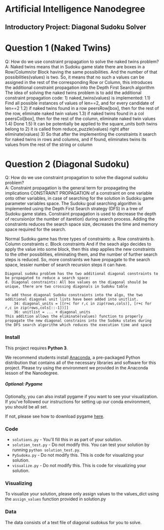 # Artificial Intelligence Nanodegree
## Introductory Project: Diagonal Sudoku Solver

# Question 1 (Naked Twins)
Q: How do we use constraint propagation to solve the naked twins problem?  
A: Naked twins means that in Sudoku game state there are boxes in a Row/Column/or Block having the same possibilities. 
And the number of that possibilities(values) is two. 
So, it means that no such a values can be assigned in the rest of the corresponding Row or Column, this introduces the additional constraint propagation into the Depth First Search algorithm
The idea of solving the naked twins problem is to add the additional constraint propagation code:
	1) naked_twins(values) is implemented:
    	1.1) Find all possible instances of values of len==2, and for every candidate of len==2
    	1.2) if naked twins found in a row peersRow[box], then for the rest of the row, eliminate naked twin values
    	1.3) if naked twins found in a col peersCol[box], then for the rest of the column, eliminate naked twin values
    	1.4) Done
       1.5) It can be potentially be applied to the square_units both twins belong to
	2) it is called from reduce_puzzle(values) right after eliminate(values)
	3) So that after the implementing the constraints it search for naked twins in rows and columns, and if found, eliminates twins its values from the rest of the string or column

# Question 2 (Diagonal Sudoku)
Q: How do we use constraint propagation to solve the diagonal sudoku problem?  
A: Constraint propagation is the general term for propagating the implications CONSTRAINT PROPAGATION of a constraint on one variable onto other variables, in case of searching for the solution in Sudoku game parameter variables space.
The Sudoku goal searching algorithm is implemented using the Depth First Search strategy (DFS) in a tree of Sudoku game states. Constraint propagation is used to decrease the depth of recursion(or the number of itaretion) during search process.
Adding the constraints reduces the search space size, decreases the time and memory space required for the search.                                                                                         

Normal Sudoku game has three types of constraints:
    a. Row constraints
    b. Column constraints
    c. Block constraints
    And if the seach algo decides to apply the value into some block, then this step applies the new constraints to the other possiblities, eliminating them,  and the number of further search steps is reduced.
    So, more constraints we have propagate to the search space, lessier number of search recursion steps it can have.
    
    Diagonal sudoku problem has the two additional diagonal constraints to be propagated to reduce a search space:
    d. Diagonal constraints: All box values on the diagonal should be unique, there are two crossing diagonals in Sudoku table
    
    To add those diagonal Sudoku constraints into the algo, the two additional diagonal unit lists have been added into unitlist. 
        34: diagonal_units = [[r+c for r,c in zip(rows,cols)], [r+c for r,c in zip(rows,cols[::-1])]]
        36: unitlist = ... + diagonal_units
    This addition allows the eliminate(values) function to properly propagate the new diagonal constrains into the Sudoku states during the DFS search algorithm which reduces the execution time and space

### Install

This project requires **Python 3**.

We recommend students install [Anaconda](https://www.continuum.io/downloads), a pre-packaged Python distribution that contains all of the necessary libraries and software for this project. 
Please try using the environment we provided in the Anaconda lesson of the Nanodegree.

##### Optional: Pygame

Optionally, you can also install pygame if you want to see your visualization. If you've followed our instructions for setting up our conda environment, you should be all set.

If not, please see how to download pygame [here](http://www.pygame.org/download.shtml).

### Code

* `solutions.py` - You'll fill this in as part of your solution.
* `solution_test.py` - Do not modify this. You can test your solution by running `python solution_test.py`.
* `PySudoku.py` - Do not modify this. This is code for visualizing your solution.
* `visualize.py` - Do not modify this. This is code for visualizing your solution.

### Visualizing

To visualize your solution, please only assign values to the values_dict using the ```assign_values``` function provided in solution.py

### Data

The data consists of a text file of diagonal sudokus for you to solve.